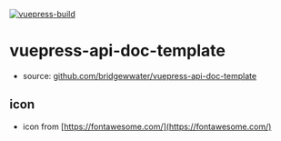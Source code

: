 [![vuepress-build](https://github.com/bridgewwater/vuepress-api-doc-template/workflows/vuepress-build/badge.svg?branch=main)](https://github.com/bridgewwater/vuepress-api-doc-template/actions?query=workflow%3Avuepress-build)

# vuepress-api-doc-template

- source: [github.com/bridgewwater/vuepress-api-doc-template](github.com/bridgewwater/vuepress-api-doc-template)

## icon

- icon from [https://fontawesome.com/](https://fontawesome.com/)